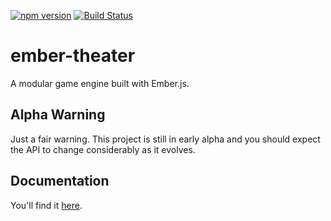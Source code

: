 [![npm version](https://badge.fury.io/js/ember-theater.svg)](https://badge.fury.io/js/ember-theater)
[![Build Status](https://travis-ci.org/ember-theater/ember-theater.svg?branch=master)](https://travis-ci.org/ember-theater/ember-theater)

# ember-theater

A modular game engine built with Ember.js.

## Alpha Warning

Just a fair warning. This project is still in early alpha and you should expect the API to change considerably as it evolves.

## Documentation

You'll find it [here](http://ember-theater.github.io/ember-theater/#/learn).
